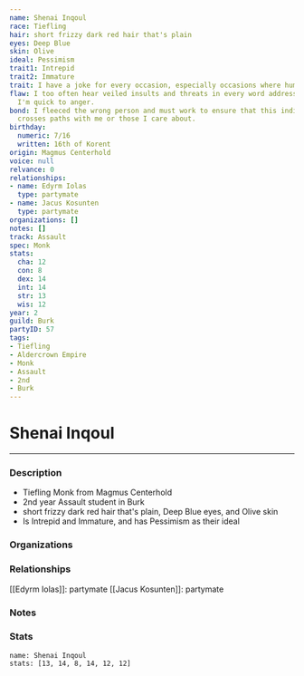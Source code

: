 ```yaml
---
name: Shenai Inqoul
race: Tiefling
hair: short frizzy dark red hair that's plain
eyes: Deep Blue
skin: Olive
ideal: Pessimism
trait1: Intrepid
trait2: Immature
trait: I have a joke for every occasion, especially occasions where humor is inappropriate.
flaw: I too often hear veiled insults and threats in every word addressed to me, and
  I'm quick to anger.
bond: I fleeced the wrong person and must work to ensure that this individual never
  crosses paths with me or those I care about.
birthday:
  numeric: 7/16
  written: 16th of Korent
origin: Magmus Centerhold
voice: null
relvance: 0
relationships:
- name: Edyrm Iolas
  type: partymate
- name: Jacus Kosunten
  type: partymate
organizations: []
notes: []
track: Assault
spec: Monk
stats:
  cha: 12
  con: 8
  dex: 14
  int: 14
  str: 13
  wis: 12
year: 2
guild: Burk
partyID: 57
tags:
- Tiefling
- Aldercrown Empire
- Monk
- Assault
- 2nd
- Burk
---
```

# Shenai Inqoul
---
### Description
- Tiefling Monk from Magmus Centerhold
- 2nd year Assault student in Burk
- short frizzy dark red hair that's plain, Deep Blue eyes, and Olive skin
- Is Intrepid and Immature, and has Pessimism as their ideal

### Organizations

### Relationships
[[Edyrm Iolas]]: partymate
[[Jacus Kosunten]]: partymate

### Notes

### Stats
```statblock
name: Shenai Inqoul
stats: [13, 14, 8, 14, 12, 12]
```